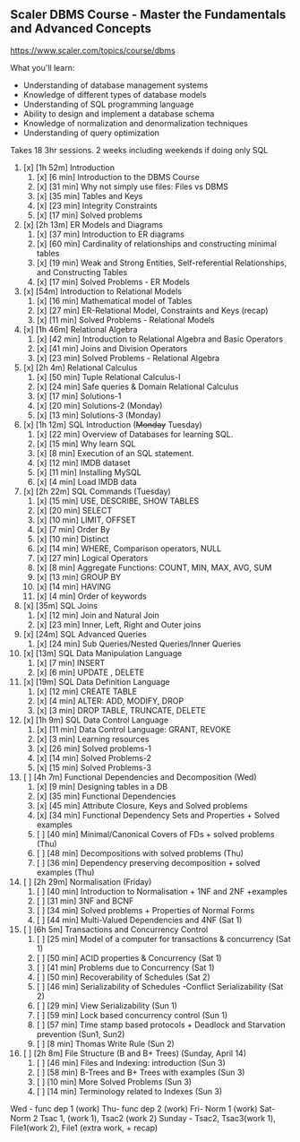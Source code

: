 ## Scaler DBMS Course - Master the Fundamentals and Advanced Concepts

https://www.scaler.com/topics/course/dbms

What you'll learn:
- Understanding of database management systems
- Knowledge of different types of database models
- Understanding of SQL programming language
- Ability to design and implement a database schema
- Knowledge of normalization and denormalization techniques
- Understanding of query optimization

Takes 18 3hr sessions. 2 weeks including weekends if doing only SQL

1. [x] \[1h 52m] Introduction
    1. [x] \[6 min] Introduction to the DBMS Course
    2. [x] \[31 min] Why not simply use files: Files vs DBMS
    3. [x] \[35 min] Tables and Keys
    4. [x] \[23 min] Integrity Constraints
    5. [x] \[17 min] Solved problems
2. [x] \[2h 13m] ER Models and Diagrams
    1. [x] \[37 min] Introduction to ER diagrams
    2. [x] \[60 min] Cardinality of relationships and constructing minimal tables
    3. [x] \[19 min] Weak and Strong Entities, Self-referential Relationships, and Constructing Tables
    4. [x] \[17 min] Solved Problems - ER Models
3. [x] \[54m] Introduction to Relational Models
    1. [x] \[16 min] Mathematical model of Tables
    2. [x] \[27 min] ER-Relational Model, Constraints and Keys (recap)
    3. [x] \[11 min] Solved Problems - Relational Models
4. [x] \[1h 46m] Relational Algebra
    1. [x] \[42 min] Introduction to Relational Algebra and Basic Operators
    2. [x] \[41 min] Joins and Division Operators
    3. [x] \[23 min] Solved Problems - Relational Algebra
5. [x] \[2h 4m] Relational Calculus
    1. [x] \[50 min] Tuple Relational Calculus-I
    2. [x] \[24 min] Safe queries & Domain Relational Calculus
    3. [x] \[17 min] Solutions-1
    4. [x] \[20 min] Solutions-2 (Monday)
    5. [x] \[13 min] Solutions-3 (Monday)
6. [x] \[1h 12m] SQL Introduction (~~Monday~~ Tuesday)
    1. [x] \[22 min] Overview of Databases for learning SQL.
    2. [x] \[15 min] Why learn SQL
    3. [x] \[8 min] Execution of an SQL statement.
    4. [x] \[12 min] IMDB dataset
    5. [x] \[11 min] Installing MySQL
    6. [x] \[4 min] Load IMDB data
7. [x] \[2h 22m] SQL Commands (Tuesday)
    1. [x] \[15 min] USE, DESCRIBE, SHOW TABLES
    2. [x] \[20 min] SELECT
    3. [x] \[10 min] LIMIT, OFFSET
    4. [x] \[7 min] Order By
    5. [x] \[10 min] Distinct
    6. [x] \[14 min] WHERE, Comparison operators, NULL
    7. [x] \[27 min] Logical Operators
    8. [x] \[8 min] Aggregate Functions: COUNT, MIN, MAX, AVG, SUM
    9. [x] \[13 min] GROUP BY
    10. [x] \[14 min] HAVING
    11. [x] \[4 min] Order of keywords
8. [x] \[35m] SQL Joins
    1. [x] \[12 min] Join and Natural Join
    2. [x] \[23 min] Inner, Left, Right and Outer joins
9. [x] \[24m] SQL Advanced Queries
    1. [x] \[24 min] Sub Queries/Nested Queries/Inner Queries
10. [x] \[13m] SQL Data Manipulation Language
    1. [x] \[7 min] INSERT
    2. [x] \[6 min] UPDATE , DELETE
11. [x] \[19m] SQL Data Definition Language
    1. [x] \[12 min] CREATE TABLE
    2. [x] \[4 min] ALTER: ADD, MODIFY, DROP
    3. [x] \[3 min] DROP TABLE, TRUNCATE, DELETE
12. [x] \[1h 9m] SQL Data Control Language
    1. [x] \[11 min] Data Control Language: GRANT, REVOKE
    2. [x] \[3 min] Learning resources
    3. [x] \[26 min] Solved problems-1
    4. [x] \[14 min] Solved Problems-2
    5. [x] \[15 min] Solved Problems-3
13. [ ] \[4h 7m] Functional Dependencies and Decomposition (Wed)
    1. [x] \[9 min] Designing tables in a DB
    2. [x] \[35 min] Functional Dependencies
    3. [x] \[45 min] Attribute Closure, Keys and Solved problems
    4. [x] \[34 min] Functional Dependency Sets and Properties + Solved examples
    5. [ ] \[40 min] Minimal/Canonical Covers of FDs + solved problems (Thu)
    6. [ ] \[48 min] Decompositions with solved problems (Thu)
    7. [ ] \[36 min] Dependency preserving decomposition + solved examples (Thu)
14. [ ] \[2h 29m] Normalisation (Friday)
    1. [ ] \[40 min] Introduction to Normalisation + 1NF and 2NF +examples
    2. [ ] \[31 min] 3NF and BCNF
    3. [ ] \[34 min] Solved problems + Properties of Normal Forms
    4. [ ] \[44 min] Multi-Valued Dependencies and 4NF (Sat 1)
15. [ ] \[6h 5m] Transactions and Concurrency Control
    1. [ ] \[25 min] Model of a computer for transactions & concurrency (Sat 1)
    2. [ ] \[50 min] ACID properties & Concurrency (Sat 1)
    3. [ ] \[41 min] Problems due to Concurrency (Sat 1)
    4. [ ] \[50 min] Recoverability of Schedules (Sat 2)
    5. [ ] \[46 min] Serializability of Schedules -Conflict Serializability (Sat 2)
    6. [ ] \[29 min] View Serializability (Sun 1)
    7. [ ] \[59 min] Lock based concurrency control (Sun 1)
    8. [ ] \[57 min] Time stamp based protocols + Deadlock and Starvation prevention (Sun1, Sun2)
    9. [ ] \[8 min] Thomas Write Rule (Sun 2)
16. [ ] \[2h 8m] File Structure (B and B+ Trees) (Sunday, April 14)
    1. [ ] \[46 min] Files and Indexing: introduction (Sun 3)
    2. [ ] \[58 min] B-Trees and B+ Trees with examples (Sun 3)
    3. [ ] \[10 min] More Solved Problems (Sun 3)
    4. [ ] \[14 min] Terminology related to Indexes (Sun 3)

Wed - func dep 1 (work)
Thu- func dep 2 (work)
Fri- Norm 1 (work)
Sat- Norm 2  Tsac 1, (work 1), Tsac2 (work 2)
Sunday -  Tsac2, Tsac3(work 1), File1(work 2), File1 (extra work, + recap)